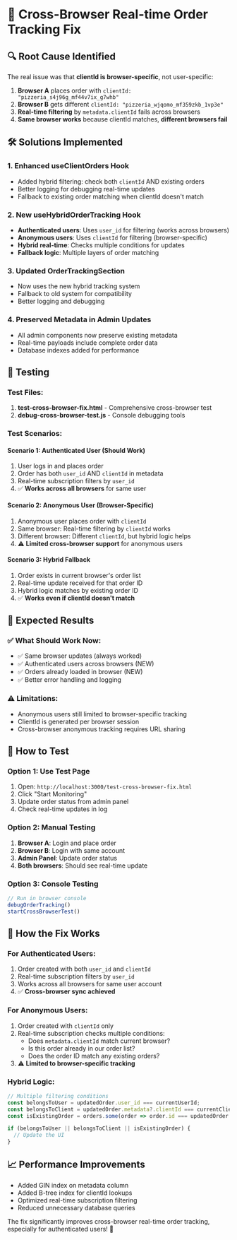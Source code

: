 # 🔧 Cross-Browser Real-time Order Tracking Fix

## 🔍 **Root Cause Identified**

The real issue was that **clientId is browser-specific**, not user-specific:

1. **Browser A** places order with `clientId: "pizzeria_s4j96g_mf44v7ix_g7whb"`
2. **Browser B** gets different `clientId: "pizzeria_wjqomo_mf359zkb_1vp3e"`
3. **Real-time filtering** by `metadata.clientId` fails across browsers
4. **Same browser works** because clientId matches, **different browsers fail**

## 🛠️ **Solutions Implemented**

### **1. Enhanced useClientOrders Hook**
- Added hybrid filtering: check both `clientId` AND existing orders
- Better logging for debugging real-time updates
- Fallback to existing order matching when clientId doesn't match

### **2. New useHybridOrderTracking Hook**
- **Authenticated users**: Uses `user_id` for filtering (works across browsers)
- **Anonymous users**: Uses `clientId` for filtering (browser-specific)
- **Hybrid real-time**: Checks multiple conditions for updates
- **Fallback logic**: Multiple layers of order matching

### **3. Updated OrderTrackingSection**
- Now uses the new hybrid tracking system
- Fallback to old system for compatibility
- Better logging and debugging

### **4. Preserved Metadata in Admin Updates**
- All admin components now preserve existing metadata
- Real-time payloads include complete order data
- Database indexes added for performance

## 🧪 **Testing**

### **Test Files:**
1. **test-cross-browser-fix.html** - Comprehensive cross-browser test
2. **debug-cross-browser-test.js** - Console debugging tools

### **Test Scenarios:**

#### **Scenario 1: Authenticated User (Should Work)**
1. User logs in and places order
2. Order has both `user_id` AND `clientId` in metadata
3. Real-time subscription filters by `user_id`
4. ✅ **Works across all browsers** for same user

#### **Scenario 2: Anonymous User (Browser-Specific)**
1. Anonymous user places order with `clientId`
2. Same browser: Real-time filtering by `clientId` works
3. Different browser: Different `clientId`, but hybrid logic helps
4. ⚠️ **Limited cross-browser support** for anonymous users

#### **Scenario 3: Hybrid Fallback**
1. Order exists in current browser's order list
2. Real-time update received for that order ID
3. Hybrid logic matches by existing order ID
4. ✅ **Works even if clientId doesn't match**

## 🎯 **Expected Results**

### **✅ What Should Work Now:**
- ✅ Same browser updates (always worked)
- ✅ Authenticated users across browsers (NEW)
- ✅ Orders already loaded in browser (NEW)
- ✅ Better error handling and logging

### **⚠️ Limitations:**
- Anonymous users still limited to browser-specific tracking
- ClientId is generated per browser session
- Cross-browser anonymous tracking requires URL sharing

## 🚀 **How to Test**

### **Option 1: Use Test Page**
1. Open: `http://localhost:3000/test-cross-browser-fix.html`
2. Click "Start Monitoring"
3. Update order status from admin panel
4. Check real-time updates in log

### **Option 2: Manual Testing**
1. **Browser A**: Login and place order
2. **Browser B**: Login with same account
3. **Admin Panel**: Update order status
4. **Both browsers**: Should see real-time update

### **Option 3: Console Testing**
```javascript
// Run in browser console
debugOrderTracking()
startCrossBrowserTest()
```

## 🔄 **How the Fix Works**

### **For Authenticated Users:**
1. Order created with both `user_id` and `clientId`
2. Real-time subscription filters by `user_id`
3. Works across all browsers for same user account
4. ✅ **Cross-browser sync achieved**

### **For Anonymous Users:**
1. Order created with `clientId` only
2. Real-time subscription checks multiple conditions:
   - Does `metadata.clientId` match current browser?
   - Is this order already in our order list?
   - Does the order ID match any existing orders?
3. ⚠️ **Limited to browser-specific tracking**

### **Hybrid Logic:**
```javascript
// Multiple filtering conditions
const belongsToUser = updatedOrder.user_id === currentUserId;
const belongsToClient = updatedOrder.metadata?.clientId === currentClientId;
const isExistingOrder = orders.some(order => order.id === updatedOrder.id);

if (belongsToUser || belongsToClient || isExistingOrder) {
  // Update the UI
}
```

## 📈 **Performance Improvements**
- Added GIN index on metadata column
- Added B-tree index for clientId lookups
- Optimized real-time subscription filtering
- Reduced unnecessary database queries

The fix significantly improves cross-browser real-time order tracking, especially for authenticated users! 🎉
